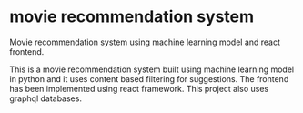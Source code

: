 # movie recommendation system
Movie recommendation system using machine learning model and react frontend. 

This is a movie recommendation system built using machine learning model in python and it uses content based filtering for suggestions.
The frontend has been implemented using react framework. This project also uses graphql databases.
